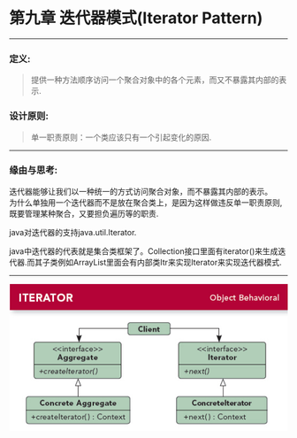 # 第九章 迭代器模式(Iterator Pattern)
---

### 定义:
> 提供一种方法顺序访问一个聚合对象中的各个元素，而又不暴露其内部的表示.

### 设计原则:
> 单一职责原则：一个类应该只有一个引起变化的原因.

---

### 缘由与思考:

迭代器能够让我们以一种统一的方式访问聚合对象，而不暴露其内部的表示。  
为什么单独用一个迭代器而不是放在聚合类上，是因为这样做违反单一职责原则,既要管理某种聚合，又要担负遍历等的职责.

java对迭代器的支持java.util.Iterator.

java中迭代器的代表就是集合类框架了。Collection接口里面有iterator()来生成迭代器.而其子类例如ArrayList里面会有内部类Itr来实现Iterator来实现迭代器模式.

---

![Iterator](./Iterator.jpg)
